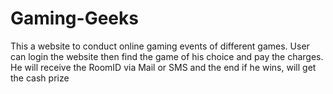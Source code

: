 # Gaming-Geeks
This a website to conduct online gaming events of different games. User can login the website then find the game of his choice and pay the charges. He will receive the RoomID via Mail or SMS and the end if he wins, will get the cash prize
